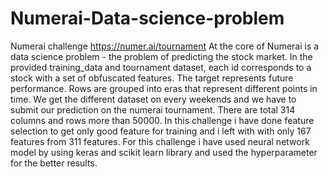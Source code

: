 # Numerai-Data-science-problem
Numerai challenge https://numer.ai/tournament
At the core of Numerai is a data science problem - the problem of predicting the stock market.
In the provided training_data and tournament dataset, each id corresponds to a stock with a set of obfuscated features. The target represents future performance. Rows are grouped into eras that represent different points in time. 
We get the different dataset on every weekends and we have to submit our prediction on the numerai tournament. There are total 314 columns and rows more than 50000. In this challenge i have done feature selection to get only good feature for training and i left with with only 167 features from 311 features. For this challenge i have used neural network model by using keras and scikit learn library and used the hyperparameter for the better results.

